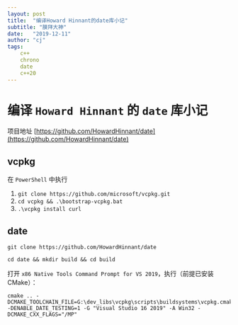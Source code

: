 ```yaml
---
layout: post
title:  "编译Howard Hinnant的date库小记"
subtitle: "膜拜大神"
date:   "2019-12-11"
author: "cj"
tags:
    c++
    chrono
    date
    c++20
---
```


# 编译 `Howard Hinnant` 的 `date` 库小记

项目地址 [https://github.com/HowardHinnant/date](https://github.com/HowardHinnant/date)

## vcpkg

在 `PowerShell` 中执行
1. `git clone https://github.com/microsoft/vcpkg.git`
2. `cd vcpkg && .\bootstrap-vcpkg.bat`
3. `.\vcpkg install curl`

## date

`git clone https://github.com/HowardHinnant/date`

`cd date && mkdir build && cd build`

打开 `x86 Native Tools Command Prompt for VS 2019`，执行（前提已安装CMake）：

```
cmake .. -DCMAKE_TOOLCHAIN_FILE=G:\dev_libs\vcpkg\scripts\buildsystems\vcpkg.cmake -DENABLE_DATE_TESTING=1 -G "Visual Studio 16 2019" -A Win32 -DCMAKE_CXX_FLAGS="/MP"
```

